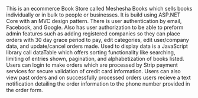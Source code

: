 This is an ecommerce Book Store called Meshesha Books which sells books individually or in bulk to people or businesses. It is build using ASP.NET Core with an MVC design pattern. There is user authentication by email, Facebook, and Google. Also has user authorization to be able to preform admin features such as adding registered companies so they can place orders with 30 day grace period to pay, edit categories, edit user/company data, and update/cancel orders made. Used to display data is a JavaScript library call dataTable which offers sorting functionality like searching, limiting of entries shown, pagination, and alphabetization of books listed. Users can login to make orders which are processed by Strip payment services for secure validation of credit card information. Users can also view past orders and on successfully processed orders users recieve a text notification detailing the order information to the phone number provided in the order form.
